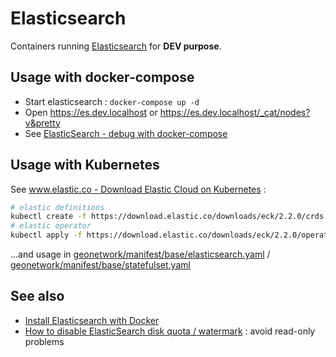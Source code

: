 # Elasticsearch

Containers running [Elasticsearch](https://www.elastic.co/elasticsearch/) for **DEV purpose**.

## Usage with docker-compose

* Start elasticsearch : `docker-compose up -d`
* Open https://es.dev.localhost or https://es.dev.localhost/_cat/nodes?v&pretty
* See [ElasticSearch - debug with docker-compose](debug-compose.md)

## Usage with Kubernetes

See [www.elastic.co - Download Elastic Cloud on Kubernetes](https://www.elastic.co/fr/downloads/elastic-cloud-kubernetes) :

```bash
# elastic definitions
kubectl create -f https://download.elastic.co/downloads/eck/2.2.0/crds.yaml
# elastic operator
kubectl apply -f https://download.elastic.co/downloads/eck/2.2.0/operator.yaml
```

...and usage in [geonetwork/manifest/base/elasticsearch.yaml](../geonetwork/manifest/base/elasticsearch.yaml) / [geonetwork/manifest/base/statefulset.yaml](../geonetwork/manifest/base/statefulset.yaml)

## See also

* [Install Elasticsearch with Docker](https://www.elastic.co/guide/en/elasticsearch/reference/7.15/docker.html#docker)
* [How to disable ElasticSearch disk quota / watermark](https://techoverflow.net/2019/04/17/how-to-disable-elasticsearch-disk-quota-watermark/) : avoid read-only problems

